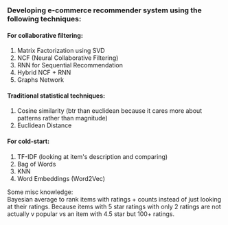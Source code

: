 ### Developing e-commerce recommender system using the following techniques:

#### For collaborative filtering:
1) Matrix Factorization using SVD
2) NCF (Neural Collaborative Filtering)
3) RNN for Sequential Recommendation
4) Hybrid NCF + RNN
5) Graphs Network


#### Traditional statistical techniques:
1) Cosine similarity (btr than euclidean because it cares more about patterns rather than magnitude)
2) Euclidean Distance


#### For cold-start:
1) TF-IDF (looking at item's description and comparing)
2) Bag of Words
3) KNN
4) Word Embeddings (Word2Vec)


Some misc knowledge:<br>
Bayesian average to rank items with ratings + counts instead of just looking at their ratings.
Because items with 5 star ratings with only 2 ratings are not actually v popular vs an item with 4.5 star but 100+ ratings. 
